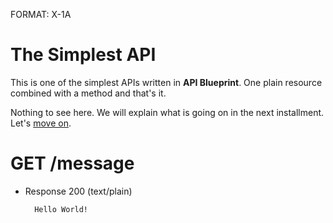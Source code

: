 FORMAT: X-1A

# The Simplest API
This is one of the simplest APIs written in **API Blueprint**. 
One plain resource combined with a method and that's it. 

Nothing to see here. We will explain what is going on in the next installment. Let's [move on](https://github.com/apiaryio/api-blueprint/examples).

# GET /message
+ Response 200 (text/plain)
    
        Hello World!
